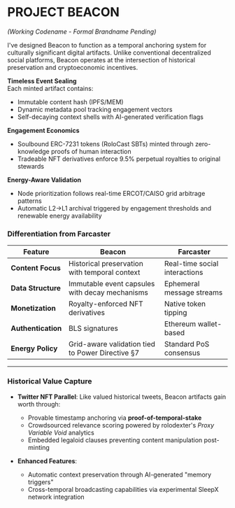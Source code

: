 # PROJECT BEACON

*(Working Codename - Formal Brandname Pending)*  

I've designed Beacon to function as a temporal anchoring system for culturally significant digital artifacts. Unlike conventional decentralized social platforms, Beacon operates at the intersection of historical preservation and cryptoeconomic incentives.  

**Timeless Event Sealing**  
Each minted artifact contains:  

- Immutable content hash (IPFS/MEM)  
- Dynamic metadata pool tracking engagement vectors  
- Self-decaying context shells with AI-generated verification flags  

**Engagement Economics**  

- Soulbound ERC-7231 tokens (RoloCast SBTs) minted through zero-knowledge proofs of human interaction  
- Tradeable NFT derivatives enforce 9.5% perpetual royalties to original stewards  

**Energy-Aware Validation**  

- Node prioritization follows real-time ERCOT/CAISO grid arbitrage patterns  
- Automatic L2→L1 archival triggered by engagement thresholds and renewable energy availability  

### **Differentiation from Farcaster**  

| Feature | Beacon | Farcaster |  
|---------|--------|-----------|  
| **Content Focus** | Historical preservation with temporal context | Real-time social interactions |  
| **Data Structure** | Immutable event capsules with decay mechanisms | Ephemeral message streams |  
| **Monetization** | Royalty-enforced NFT derivatives | Native token tipping |  
| **Authentication** | BLS signatures | Ethereum wallet-based |  
| **Energy Policy** | Grid-aware validation tied to Power Directive §7 | Standard PoS consensus |  

---

### **Historical Value Capture**  

- **Twitter NFT Parallel**: Like valued historical tweets, Beacon artifacts gain worth through:  
  - Provable timestamp anchoring via **proof-of-temporal-stake**  
  - Crowdsourced relevance scoring powered by rolodexter's *Proxy Variable Void* analytics  
  - Embedded legaloid clauses preventing content manipulation post-minting  

- **Enhanced Features**:  
  - Automatic context preservation through AI-generated "memory triggers"  
  - Cross-temporal broadcasting capabilities via experimental SleepX network integration  
